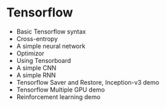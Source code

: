 # Tensorflow
* Basic Tensorflow syntax
* Cross-entropy
* A simple neural network
* Optimizor
* Using Tensorboard
* A simple CNN
* A simple RNN
* Tensorflow Saver and Restore, Inception-v3 demo
* Tensorflow Multiple GPU demo
* Reinforcement learning demo
